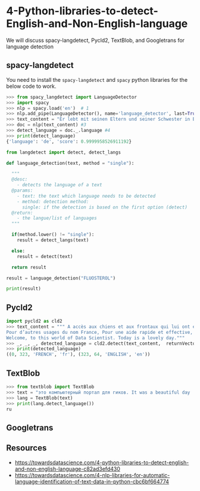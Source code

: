 4-Python-libraries-to-detect-English-and-Non-English-language
=============================================================

We will discuss spacy-langdetect, Pycld2, TextBlob, and Googletrans for language detection

## spacy-langdetect

You need to install the `spacy-langdetect` and `spacy` python libraries for the below code to work.

```python
>>> from spacy_langdetect import LanguageDetector
>>> import spacy
>>> nlp = spacy.load('en')  # 1
>>> nlp.add_pipe(LanguageDetector(), name='language_detector', last=True) #2
>>> text_content = "Er lebt mit seinen Eltern und seiner Schwester in Berlin."
>>> doc = nlp(text_content) #3
>>> detect_language = doc._.language #4
>>> print(detect_language)
{'language': 'de', 'score': 0.9999958526911192}
```

```python
from langdetect import detect, detect_langs

def language_detection(text, method = "single"):

  """
  @desc: 
    - detects the language of a text
  @params:
    - text: the text which language needs to be detected
    - method: detection method: 
      single: if the detection is based on the first option (detect)
  @return:
    - the langue/list of languages
  """

  if(method.lower() != "single"):
    result = detect_langs(text)

  else:
    result = detect(text)

  return result

result = language_detection("FLUOSTEROL")

print(result)
```

## Pycld2

```python
import pycld2 as cld2
>>> text_content = """ A accès aux chiens et aux frontaux qui lui ont été il peut consulter et modifier ses collections et exporter Cet article concerne le pays européen aujourd’hui appelé République française. 
Pour d’autres usages du nom France, Pour une aide rapide et effective, veuiller trouver votre aide dans le menu ci-dessus. 
Welcome, to this world of Data Scientist. Today is a lovely day."""
>>> _, _, _, detected_language = cld2.detect(text_content,  returnVectors=True)
>>> print(detected_language)
((0, 323, 'FRENCH', 'fr'), (323, 64, 'ENGLISH', 'en'))
```

## TextBlob

```python
>>> from textblob import TextBlob
>>> text = "это компьютерный портал для гиков. It was a beautiful day ."
>>> lang = TextBlob(text)
>>> print(lang.detect_language())
ru
```

## Googletrans

## Resources

- https://towardsdatascience.com/4-python-libraries-to-detect-english-and-non-english-language-c82ad3efd430
- https://towardsdatascience.com/4-nlp-libraries-for-automatic-language-identification-of-text-data-in-python-cbc6bf664774